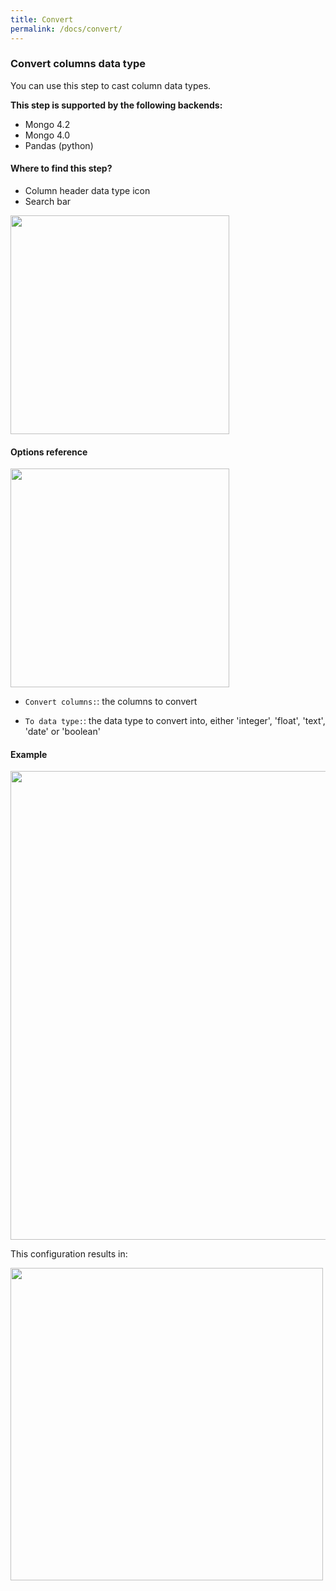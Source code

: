 ```yaml
---
title: Convert
permalink: /docs/convert/
---
```


### Convert columns data type

You can use this step to cast column data types.

**This step is supported by the following backends:**

- Mongo 4.2
- Mongo 4.0
- Pandas (python)

#### Where to find this step?

- Column header data type icon
- Search bar

<img src="../../img/docs/user-interface/data_type_icon.jpg" width="350" />

#### Options reference

<img src="../../img/docs/user-interface/convert_step_form.jpg" width="350" />

- `Convert columns:`: the columns to convert

- `To data type:`: the data type to convert into, either 'integer', 'float',
  'text', 'date' or 'boolean'

#### Example

<img src="../../img/docs/user-interface/convert_example_conf.jpg" width="750" />

This configuration results in:

<img src="../../img/docs/user-interface/convert_example_result.jpg" width="500" />
